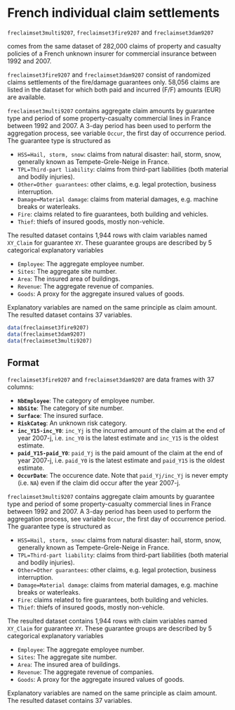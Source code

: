 # French individual claim settlements

`freclaimset3multi9207`, `freclaimset3fire9207` and `freclaimset3dam9207`

comes from the same dataset of 282,000 claims of property and casualty policies of a French unknown insurer for commercial insurance between 1992 and 2007.

`freclaimset3fire9207` and `freclaimset3dam9207` consist of randomized claims settlements of the fire/damage guarantees only. 58,056 claims are listed in the dataset for which both paid and incurred (F/F) amounts (EUR) are available.

`freclaimset3multi9207` contains aggregate claim amounts by guarantee type and period of some property-casualty commercial lines in France between 1992 and 2007. A 3-day period has been used to perform the aggregation process, see variable `Occur`, the first day of occurrence period. The guarantee type is structured as

 * `HSS=Hail, storm, snow`: claims from natural disaster: hail, storm, snow, generally known as Tempete-Grele-Neige in France.
 * `TPL=Third-part liability`: claims from third-part liabilities (both material and bodily injuries).
 * `Other=Other guarantees`: other claims, e.g. legal protection, business interruption.
 * `Damage=Material damage`: claims from material damages, e.g. machine breaks or waterleaks.
 * `Fire`: claims related to fire guarantees, both building and vehicles.
 * `Thief`: thiefs of insured goods, mostly non-vehicle.

The resulted dataset contains 1,944 rows with claim variables named `XY_Claim` for guarantee `XY`. These guarantee groups are described by 5 categorical explanatory variables

 * `Employee`: The aggregate employee number.
 * `Sites`: The aggregate site number.
 * `Area`: The insured area of buildings.
 * `Revenue`: The aggregate revenue of companies.
 * `Goods`: A proxy for the aggregate insured values of goods.

Explanatory variables are named on the same principle as claim amount.
The resulted dataset contains 37 variables.

```r
data(freclaimset3fire9207)
data(freclaimset3dam9207)
data(freclaimset3multi9207)
```

## Format

`freclaimset3fire9207` and `freclaimset3dam9207` are data frames with 37 columns:

- **`NbEmployee`**: The category of employee number.
- **`NbSite`**: The category of site number.
- **`Surface`**: The insured surface.
- **`RiskCateg`**: An unknown risk category.
- **`inc_Y15-inc_Y0`**: `inc_Yj` is the incurred amount of the claim at the end of year 2007-j, i.e. `inc_Y0` is the latest estimate and `inc_Y15` is the oldest estimate.
- **`paid_Y15-paid_Y0`**: `paid_Yj` is the paid amount of the claim at the end of year 2007-j, i.e. `paid_Y0` is the latest estimate and `paid_Y15` is the oldest estimate.
- **`OccurDate`**: The occurence date. Note that `paid_Yj/inc_Yj` is never empty (i.e. `NA`) even if the claim did occur after the year 2007-j.

`freclaimset3multi9207` contains aggregate claim amounts by guarantee type and period of some property-casualty commercial lines in France between 1992 and 2007. A 3-day period has been used to perform the aggregation process, see variable `Occur`, the first day of occurrence period. The guarantee type is structured as

 * `HSS=Hail, storm, snow`: claims from natural disaster: hail, storm, snow, generally known as Tempete-Grele-Neige in France.
 * `TPL=Third-part liability`: claims from third-part liabilities (both material and bodily injuries).
 * `Other=Other guarantees`: other claims, e.g. legal protection, business interruption.
 * `Damage=Material damage`: claims from material damages, e.g. machine breaks or waterleaks.
 * `Fire`: claims related to fire guarantees, both building and vehicles.
 * `Thief`: thiefs of insured goods, mostly non-vehicle.

The resulted dataset contains 1,944 rows with claim variables named `XY_Claim` for guarantee `XY`.
These guarantee groups are described by 5 categorical explanatory variables


 * `Employee`: The aggregate employee number.
 * `Sites`: The aggregate site number.
 * `Area`: The insured area of buildings.
 * `Revenue`: The aggregate revenue of companies.
 * `Goods`: A proxy for the aggregate insured values of goods.

Explanatory variables are named on the same principle as claim amount.
The resulted dataset contains 37 variables.
